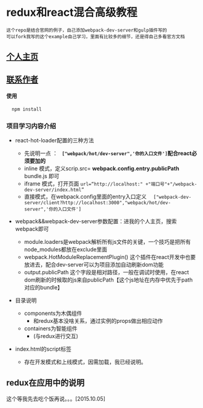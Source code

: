 # redux和react混合高级教程
    这个repo是结合官网的例子，自己添加webpack-dev-server和gulp插件写的
    可以fork我写的这个example自己学习，里面有比较多的细节，还是得自己多看官方文档

## [个人主页](http://120.26.69.71)
## [联系作者](http://wpa.qq.com/msgrd?v=3&uin=627284482&site=qq&menu=yes)

#### 使用
``` bash
  npm install
```
### 项目学习内容介绍
* react-hot-loader配置的三种方法

    * 先说明一点 ： **``` ["webpack/hot/dev-server",'你的入口文件']```配合react必须要加的**
    * inline 模式，定义scrip.src= **webpack.config.entry.publicPath** bundle.js 即可
    * iframe 模式，打开页面 ``` url=“http://localhost:" +"端口号"+"/webpack-dev-server/index.html” ```
    * 直接模式，在webpack.config里面的entry入口定义
         ```  ["webpack-dev-server/client?http://localhost:3000","webpack/hot/dev-server",'你的入口文件']```
         
* webpack&&webpack-dev-server参数配置：进我的个人主页，搜索webpack即可

    * module.loaders是webpack解析所有js文件的关键，一个技巧是把所有node_modules都放在exclude里面
    * webpack.HotModuleReplacementPlugin() 这个插件在react开发中也要放进去，配合dev-server可以为项目添加自动刷新dom功能
    * output.publicPath 这个字段是相对路径，一般在调试时使用，在react dom刷新的时候取的js来自publicPath【这个js地址在内存中优先于path对应的bundle】
* 目录说明
    * components为木偶组件
        * 和redux基本没啥关系，通过实例的props做出相应动作
    * containers为智能组件
        * (与redux进行交互)
* index.html的script标签
    * 存在开发模式和上线模式，因需加载，我已经说明。

## redux在应用中的说明

这个等我先去吃个饭再说。。。[2015.10.05]

